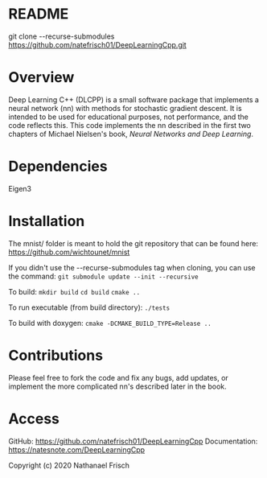 # README #

git clone --recurse-submodules https://github.com/natefrisch01/DeepLearningCpp.git

# Overview #
Deep Learning C++ (DLCPP) is a small software package that implements a neural
network (nn) with methods for stochastic gradient descent. It is intended to be
used for educational purposes, not performance, and the code reflects this. This
code implements the nn described in the first two chapters of Michael Nielsen's
book, *Neural Networks and Deep Learning*.

# Dependencies #
Eigen3

# Installation #

The mnist/ folder is meant to hold the git repository that can be found here:
https://github.com/wichtounet/mnist

If you didn't use the --recurse-submodules tag when cloning, you can use the
command: `git submodule update --init --recursive`

To build:
`mkdir build`
`cd build`
`cmake ..`

To run executable (from build directory):
`./tests`

To build with doxygen:
`cmake -DCMAKE_BUILD_TYPE=Release ..`

# Contributions #
Please feel free to fork the code and fix any bugs, add updates, or implement
the more complicated nn's described later in the book.

# Access #
GitHub: https://github.com/natefrisch01/DeepLearningCpp
Documentation: https://natesnote.com/DeepLearningCpp

Copyright (c) 2020 Nathanael Frisch
